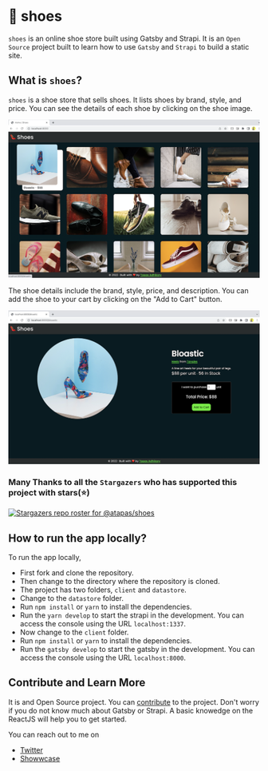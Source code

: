 # 👠 shoes

`shoes` is an online shoe store built using Gatsby and Strapi. It is an `Open Source` project built to learn how to use `Gatsby` and `Strapi` to build a static site.

## What is `shoes`?

`shoes` is a shoe store that sells shoes. It lists shoes by brand, style, and price. You can see the details of each shoe by clicking on the shoe image.

![Shoe List](./images/shoe-list.png)

The shoe details include the brand, style, price, and description. You can add the shoe to your cart by clicking on the "Add to Cart" button.

![Shoe Details](./images/shoe-details.png)

### Many Thanks to all the `Stargazers` who has supported this project with stars(⭐)

[![Stargazers repo roster for @atapas/shoes](https://reporoster.com/stars/atapas/shoes)](https://github.com/atapas/shoes/stargazers)

## How to run the app locally?

To run the app locally,

- First fork and clone the repository.
- Then change to the directory where the repository is cloned.
- The project has two folders, `client` and `datastore`.
- Change to the `datastore` folder.
- Run `npm install` or `yarn` to install the dependencies.
- Run the `yarn develop` to start the strapi in the development. You can access the console using the URL `localhost:1337`.
- Now change to the `client` folder.
- Run `npm install` or `yarn` to install the dependencies.
- Run the `gatsby develop` to start the gatsby in the development. You can access the console using the URL `localhost:8000`.

## Contribute and Learn More

It is and Open Source project. You can [contribute](CONTRIBUTING.md) to the project. Don't worry if you do not know much about Gatsby or Strapi. A basic knowedge on the ReactJS will help you to get started.

You can reach out to me on 

- [Twitter](https://twitter.com/tapasadhikary)
- [Showwcase](https://www.showwcase.com/atapas398)



